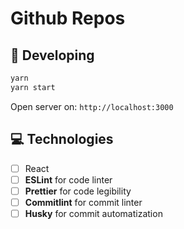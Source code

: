 # Github Repos

## 🚀 Developing

```sh
yarn
yarn start
```

Open server on: `http://localhost:3000`

## :computer: Technologies

- [ ] React
- [ ] **ESLint** for code linter
- [ ] **Prettier** for code legibility
- [ ] **Commitlint** for commit linter
- [ ] **Husky** for commit automatization
